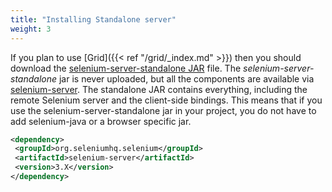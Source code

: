 ```yaml
---
title: "Installing Standalone server"
weight: 3
---
```


If you plan to use [Grid]({{< ref "/grid/_index.md" >}}) then you should download the
[selenium-server-standalone JAR](//selenium.dev/downloads/) file.
 The _selenium-server-standalone_ jar is never uploaded, but all the components are available via
 [selenium-server](//repo1.maven.org/maven2/org/seleniumhq/selenium/selenium-server/).
 The standalone JAR contains everything, including the remote Selenium server
 and the client-side bindings.
 This means that if you use the selenium-server-standalone jar
 in your project, you do not have to add selenium-java
 or a browser specific jar.

 ```xml
<dependency>
  <groupId>org.seleniumhq.selenium</groupId>
  <artifactId>selenium-server</artifactId>
  <version>3.X</version>
</dependency>
```
